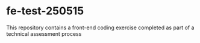 # fe-test-250515

This repository contains a front-end coding exercise completed as part of a technical assessment process
